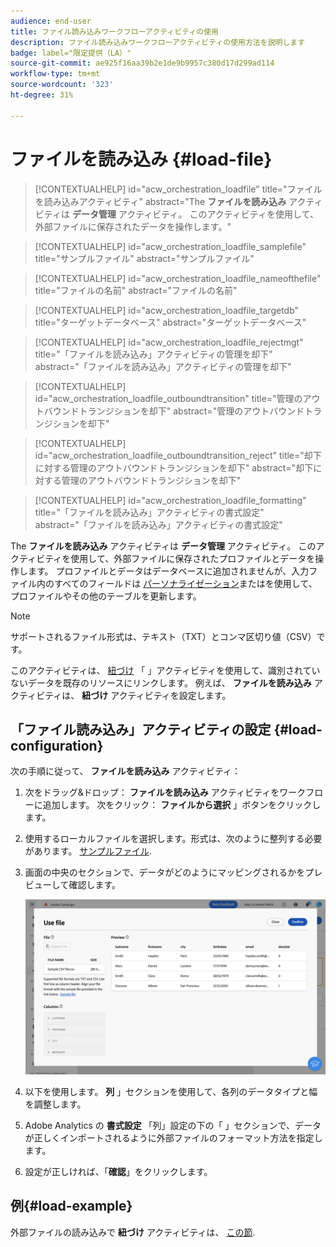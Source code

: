 ```yaml
---
audience: end-user
title: ファイル読み込みワークフローアクティビティの使用
description: ファイル読み込みワークフローアクティビティの使用方法を説明します
badge: label="限定提供（LA）"
source-git-commit: ae925f16aa39b2e1de9b9957c380d17d299ad114
workflow-type: tm+mt
source-wordcount: '323'
ht-degree: 31%

---
```


# ファイルを読み込み {#load-file}

>[!CONTEXTUALHELP]
>id="acw_orchestration_loadfile"
>title="ファイルを読み込みアクティビティ"
>abstract="The **ファイルを読み込み** アクティビティは **データ管理** アクティビティ。 このアクティビティを使用して、外部ファイルに保存されたデータを操作します。"

>[!CONTEXTUALHELP]
>id="acw_orchestration_loadfile_samplefile"
>title="サンプルファイル"
>abstract="サンプルファイル"

>[!CONTEXTUALHELP]
>id="acw_orchestration_loadfile_nameofthefile"
>title="ファイルの名前"
>abstract="ファイルの名前"

>[!CONTEXTUALHELP]
>id="acw_orchestration_loadfile_targetdb"
>title="ターゲットデータベース"
>abstract="ターゲットデータベース"

>[!CONTEXTUALHELP]
>id="acw_orchestration_loadfile_rejectmgt"
>title="「ファイルを読み込み」アクティビティの管理を却下"
>abstract="「ファイルを読み込み」アクティビティの管理を却下"

>[!CONTEXTUALHELP]
>id="acw_orchestration_loadfile_outboundtransition"
>title="管理のアウトバウンドトランジションを却下"
>abstract="管理のアウトバウンドトランジションを却下"

>[!CONTEXTUALHELP]
>id="acw_orchestration_loadfile_outboundtransition_reject"
>title="却下に対する管理のアウトバウンドトランジションを却下"
>abstract="却下に対する管理のアウトバウンドトランジションを却下"

>[!CONTEXTUALHELP]
>id="acw_orchestration_loadfile_formatting"
>title="「ファイルを読み込み」アクティビティの書式設定"
>abstract="「ファイルを読み込み」アクティビティの書式設定"

The **ファイルを読み込み** アクティビティは **データ管理** アクティビティ。 このアクティビティを使用して、外部ファイルに保存されたプロファイルとデータを操作します。 プロファイルとデータはデータベースに追加されませんが、入力ファイル内のすべてのフィールドは [パーソナライゼーション](../../personalization/gs-personalization.md)またはを使用して、プロファイルやその他のテーブルを更新します。

>[!NOTE]
>サポートされるファイル形式は、テキスト（TXT）とコンマ区切り値（CSV）です。

このアクティビティは、 [紐づけ](reconciliation.md) 「 」アクティビティを使用して、識別されていないデータを既存のリソースにリンクします。 例えば、 **ファイルを読み込み** アクティビティは、 **紐づけ** アクティビティを設定します。

## 「ファイル読み込み」アクティビティの設定 {#load-configuration}

次の手順に従って、 **ファイルを読み込み** アクティビティ：

1. 次をドラッグ&amp;ドロップ： **ファイルを読み込み** アクティビティをワークフローに追加します。 次をクリック： **ファイルから選択** 」ボタンをクリックします。

1. 使用するローカルファイルを選択します。形式は、次のように整列する必要があります。 [サンプルファイル](../../audience/file-audience.md#sample-file).

1. 画面の中央のセクションで、データがどのようにマッピングされるかをプレビューして確認します。

   ![](../assets/load-file.png)

1. 以下を使用します。 **列** 」セクションを使用して、各列のデータタイプと幅を調整します。

1. Adobe Analytics の **書式設定** 「列」設定の下の「 」セクションで、データが正しくインポートされるように外部ファイルのフォーマット方法を指定します。

1. 設定が正しければ、「**確認**」をクリックします。

## 例{#load-example}

外部ファイルの読み込みで **紐づけ** アクティビティは、 [この節](reconciliation.md#example).